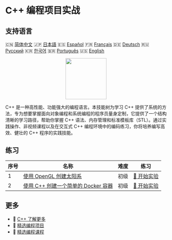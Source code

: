 # C++ 编程项目实战

## 支持语言

🇨🇳 [简体中文](README_zh.md) 🇯🇵 [日本語](README_ja.md) 🇪🇸 [Español](README_es.md) 🇫🇷 [Français](README_fr.md) 🇩🇪 [Deutsch](README_de.md) 🇷🇺 [Русский](README_ru.md) 🇰🇷 [한국어](README_ko.md) 🇧🇷 [Português](README_pt.md) 🇺🇸 [English](README.md) 

<div align="center">
<img width="128px" src="https://file.labex.io/path/kjx58efaCNu0.png">
</div>

C++ 是一种高性能、功能强大的编程语言。本技能树为学习 C++ 提供了系统的方法，专为想要掌握面向对象编程和系统编程的程序员量身定制，它提供了一个结构清晰的学习路径，帮助你掌握 C++ 语法、内存管理和标准模板库（STL）。通过实践操作、非视频课程以及在交互式 C++ 编程环境中的编码练习，你将培养编写高效、健壮的 C++ 程序的实践技能。

## 练习

|   序号 | 名称                                                                                                                 | 难度   | 练习                                                                                         |
|--------|----------------------------------------------------------------------------------------------------------------------|--------|----------------------------------------------------------------------------------------------|
|      1 | [使用 OpenGL 创建太阳系](https://labex.io/zh/courses/project-creating-the-solar-system-in-opengl)                    | 初级   | [🚀 开始实验](https://labex.io/zh/courses/project-creating-the-solar-system-in-opengl)       |
|      2 | [使用 C++ 创建一个简单的 Docker 容器](https://labex.io/zh/courses/project-creating-a-simple-docker-container-in-cpp) | 初级   | [🚀 开始实验](https://labex.io/zh/courses/project-creating-a-simple-docker-container-in-cpp) |

## 更多

- 🔗 [C++ 了解更多](https://labex.io/zh/skilltrees/cpp)
- 🔗 [精选编程项目](https://github.com/labex-labs/awesome-programming-projects)
- 🔗 [精选编程课程](https://github.com/labex-labs/awesome-programming-courses)

